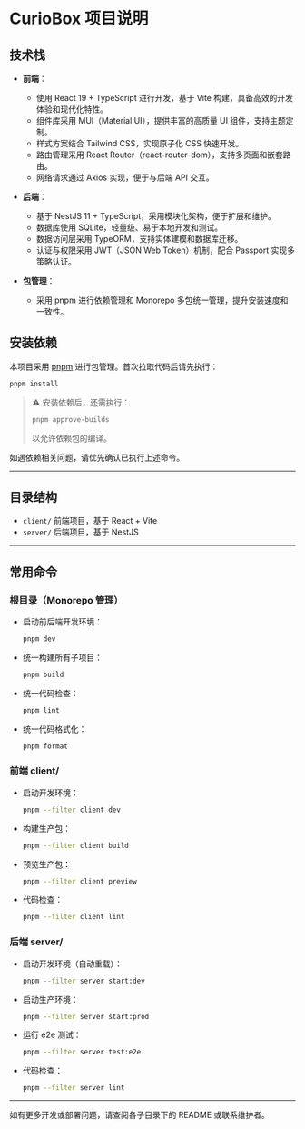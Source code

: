# CurioBox 项目说明

## 技术栈

- **前端**：
  - 使用 React 19 + TypeScript 进行开发，基于 Vite 构建，具备高效的开发体验和现代化特性。
  - 组件库采用 MUI（Material UI），提供丰富的高质量 UI 组件，支持主题定制。
  - 样式方案结合 Tailwind CSS，实现原子化 CSS 快速开发。
  - 路由管理采用 React Router（react-router-dom），支持多页面和嵌套路由。
  - 网络请求通过 Axios 实现，便于与后端 API 交互。

- **后端**：
  - 基于 NestJS 11 + TypeScript，采用模块化架构，便于扩展和维护。
  - 数据库使用 SQLite，轻量级、易于本地开发和测试。
  - 数据访问层采用 TypeORM，支持实体建模和数据库迁移。
  - 认证与权限采用 JWT（JSON Web Token）机制，配合 Passport 实现多策略认证。

- **包管理**：
  - 采用 pnpm 进行依赖管理和 Monorepo 多包统一管理，提升安装速度和一致性。

## 安装依赖

本项目采用 [pnpm](https://pnpm.io/) 进行包管理。首次拉取代码后请先执行：

```sh
pnpm install
```

> ⚠️ 安装依赖后，还需执行：
>
> ```sh
> pnpm approve-builds
> ```
>
> 以允许依赖包的编译。

如遇依赖相关问题，请优先确认已执行上述命令。

---

## 目录结构

- `client/` 前端项目，基于 React + Vite
- `server/` 后端项目，基于 NestJS

---

## 常用命令

### 根目录（Monorepo 管理）

- 启动前后端开发环境：
  ```sh
  pnpm dev
  ```
- 统一构建所有子项目：
  ```sh
  pnpm build
  ```
- 统一代码检查：
  ```sh
  pnpm lint
  ```
- 统一代码格式化：
  ```sh
  pnpm format
  ```

### 前端 client/

- 启动开发环境：
  ```sh
  pnpm --filter client dev
  ```
- 构建生产包：
  ```sh
  pnpm --filter client build
  ```
- 预览生产包：
  ```sh
  pnpm --filter client preview
  ```
- 代码检查：
  ```sh
  pnpm --filter client lint
  ```

### 后端 server/

- 启动开发环境（自动重载）：
  ```sh
  pnpm --filter server start:dev
  ```
- 启动生产环境：
  ```sh
  pnpm --filter server start:prod
  ```
- 运行 e2e 测试：
  ```sh
  pnpm --filter server test:e2e
  ```
- 代码检查：
  ```sh
  pnpm --filter server lint
  ```

---

如有更多开发或部署问题，请查阅各子目录下的 README 或联系维护者。
